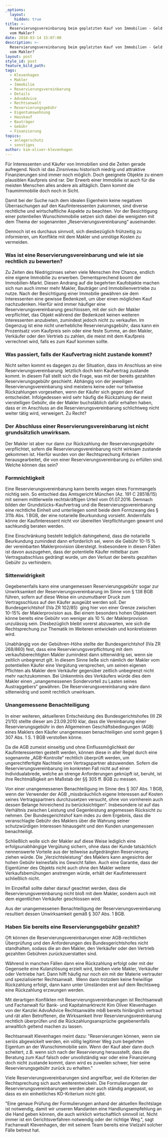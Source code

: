 ```yaml
---
_options:
  layout:
    hidden: true
title: >-
  Reservierungsvereinbarung beim geplatzten Kauf von Immobilien - Geld zurück
  vom Makler?
date: 2018-03-14 15:07:00
description: >-
  Reservierungsvereinbarung beim geplatzten Kauf von Immobilien - Geld zurück
  vom Makler?
layout: post
style_id: post
feature_bild_path:
tags:
  - Klevenhagen
  - Makler
  - Immobilie
  - Reservierungsvereinbarung
  - Details
  - AdvoAdvice
  - Rechtsanwalt
  - Reservierungsgebühr
  - Eigentumswohnung
  - Hauskauf
  - Bauträger
  - Gebühr
  - Finanzierung
topics:
  - anlegerschutz
  - sonstiges
author: kim-oliver-klevenhagen
---
```


Für Interessenten und Käufer von Immobilien sind die Zeiten gerade aufregend. Noch ist das Zinsniveau historisch niedrig und attraktive Finanzierungen sind immer noch möglich. Doch geeignete Objekte zu einem plausiblen Kaufpreis sind rar. Der Erwerb einer Immobilie ist auch für die meisten Menschen alles andere als alltäglich. Dann kommt die Traumimmobilie doch noch in Sicht.

Damit bei der Suche nach dem idealen Eigenheim keine negativen Überraschungen auf den Kaufinteressenten zukommen, sind diverse rechtliche und wirtschaftliche Aspekte zu beachten. Vor der Besichtigung einer potentiellen Wunschimmobilie setzen sich dabei die wenigsten mit dem Thema der sogenannten „Reservierungsvereinbarung“ auseinander.

Dennoch ist es durchaus sinnvoll, sich diesbezüglich frühzeitig zu informieren, um Konflikte mit dem Makler und unnötige Kosten zu vermeiden.

### Was ist eine Reservierungsvereinbarung und wie ist sie rechtlich zu bewerten?

Zu Zeiten des Niedrigzinses sehen viele Menschen ihre Chance, endlich eine eigene Immobilie zu erwerben. Dementsprechend boomt der Immobilien-Markt. Diesen Andrang auf die begehrten Kaufobjekte machen sich nun auch immer mehr Makler, Bauträger und Immobilienvertriebe zu nutze. Nach der Besichtigung einer Immobilie gewähren sie dem Interessenten eine gewisse Bedenkzeit, um über einen möglichen Kauf nachzudenken. Hierfür wird immer häufiger eine Reservierungsvereinbarung geschlossen, mit der sich der Makler verpflichtet, das Objekt während der Bedenkzeit keinen weiteren Interessenten anzubieten, zumindest jedoch nicht zu verkaufen. Im Gegenzug ist eine nicht unerhebliche Reservierungsgebühr, dass kann ein Prozentsatz vom Kaufpreis sein oder eine feste Summe, an den Makler, Verkäufer oder den Vertrieb zu zahlen, die meist mit dem Kaufpreis verrechnet wird, falls es zum Kauf kommen sollte.

### Was passiert, falls der Kaufvertrag nicht zustande kommt?

Nicht selten kommt es dagegen zu der Situation, dass im Anschluss an eine Reservierungsvereinbarung  letztlich doch kein Kaufvertrag zustande kommt. In diesem Fall stellt sich die Frage, was mit der bereits gezahlten Reservierungsgebühr geschieht. Abhängig von der jeweiligen Reservierungsvereinbarung sind meistens keine oder nur teilweise Rückzahlungen vorgesehen, wenn der Käufer sich gegen den Kauf entscheidet. Infolgedessen wird sehr häufig die Rückzahlung der meist vierstelligen Gebühr, die der Makler buchstäblich dafür erhalten haben, dass er im Anschluss an die Reservierungsvereinbarung schlichtweg nicht weiter tätig wird, verweigert. Zu Recht?

### Der Abschluss einer Reservierungsvereinbarung ist nicht grundsätzlich unwirksam.

Der Makler ist aber nur dann zur Rückzahlung der Reservierungsgebühr verpflichtet, sofern die Reservierungsvereinbarung nicht wirksam zustande gekommen ist. Hierfür wurden von der Rechtsprechung Kriterien herausgearbeitet, die von einer Reservierungsvereinbarung zu erfüllen sind. Welche können das sein?

### Formnichtigkeit

Eine Reservierungsvereinbarung kann bereits wegen eines Formmangels nichtig sein. So entschied das Amtsgericht München (Az. 191 C 28518/15) mit seinem mittlerweile rechtskräftigen Urteil vom 01.07.2016. Demnach bilden der Grundstücks-Kaufvertrag und die Reservierungsvereinbarung eine rechtliche Einheit und unterliegen somit beide dem Formzwang des § 311b Abs. 1 BGB, der eine notarielle Beurkundung vorsieht. Andernfalls könne der Kaufinteressent nicht vor übereilten Verpflichtungen gewarnt und sachkundig beraten werden.

Eine Einschränkung besteht lediglich dahingehend, dass die notarielle Beurkundung zumindest dann erforderlich sei, wenn die Gebühr 10-15 % der vereinbarten Maklerprovision übersteigt. Insbesondere in diesen Fällen ist davon auszugehen, dass der potentielle Käufer mittelbar zum Vertragsabschluss gedrängt wurde, um den Verlust der bereits gezahlten Gebühr zu verhindern.

### Sittenwidrigkeit

Gegebenenfalls kann eine unangemessen Reservierungsgebühr sogar zur Unwirksamkeit der Reservierungsvereinbarung im Sinne von § 138 BGB führen, sofern auf diese Weise ein unzumutbarer Druck zum Vertragsschluss auf den Käufer ausgeübt werden soll. Der Bundesgerichtshof (IVa ZR 102/85)  ging hier von einer Grenze zwischen 10-15% der Maklerprovision aus. Bei einem besonders hohen Objektwert könne bereits eine Gebühr von weniger als 10 % der Maklerprovision unzulässig sein. Diesbezüglich bleibt vorerst abzuwarten, wie sich die Rechtsprechung zur Thematik im Weiteren entwickeln und konkretisieren wird.

Unabhängig von der Gebühren-Höhe stellte der Bundesgerichtshof (IVa ZR 268/860) fest, dass eine Reservierungsverpflichtung mit dem verkaufsberechtigten Makler zumindest dann sittenwidrig sei, wenn sie zeitlich unbegrenzt gilt. In diesem Sinne ließe sich nämlich der Makler vom potentiellen Käufer eine Vergütung versprechen, um seinen eigenen Pflichten als Makler dem Verkäufer gegenüber zeitlich unbegrenzt nicht mehr nachzukommen. Bei Unkenntnis des Verkäufers würde dies dem Makler einen „unangemessenen Sondervorteil zu Lasten seines Austraggebers“ gewähren. Die Reservierungsvereinbarung wäre dann sittenwidrig und somit rechtlich unwirksam.

### Unangemessene Benachteiligung

In einer weiteren, aktuelleren Entscheidung des Bundesgerichtshofes (III ZR 21/10) stellte dieser am 23.09.2010 klar, dass die Vereinbarung einer Reservierungsgebühr in den Allgemeinen Geschäftsbedingungen (AGB) eines Maklers den Käufer unangemessen benachteiligen und somit gegen § 307 Abs. 1 S. 1 BGB verstoßen könne.

Da die AGB zumeist einseitig und ohne Einflussmöglichkeit der Kaufinteressenten gestellt werden, können diese in aller Regel durch eine sogenannte „AGB-Kontrolle“ rechtlich überprüft werden, um ungerechtfertigte Nachteile vom Vertragspartner abzuwenden. Sofern die Reservierungsvereinbarung im konkreten Fall nicht auf einer Individualabrede, welche an strenge Anforderungen geknüpft ist, beruht, ist ihre Rechtmäßigkeit am Maßstab der §§ 305 ff. BGB zu messen.

Von einer unangemessenen Benachteiligung im Sinne des § 307 Abs. 1 BGB, wenn der Verwender der AGB „missbräuchlich eigene Interessen auf Kosten seines Vertragspartners durchzusetzen versucht, ohne von vornherein auch dessen Belange hinreichend zu berücksichtigen“. Insbesondere ist auf das Verhältnis zwischen Leistung und Gegenleistung angemessen Rücksicht zu nehmen. Der Bundesgerichtshof kam indes zu dem Ergebnis, dass die veranschlagte Gebühr des Maklers über die Wahrung seiner schutzwürdigen Interessen hinausgeht und den Kunden unangemessen benachteiligt.

Schließlich wolle sich der Makler auf diese Weise lediglich eine erfolgsunabhängige Vergütung sichern, ohne dass der Kunde tatsächlich nennenswerte Vorteile aus der teilweise aufgedrängten Reservierung ziehen würde. Die „Verzichtsleistung“ des Maklers kann angesichts der hohen Gebühr keinesfalls ins Gewicht fallen. Auch eine Garantie, dass der Eigentümer des Objekts nicht auch ohne den Makler weitere Verkaufsbemühungen anstrengen würde, erhält der Kaufinteressent schließlich nicht.

Im Einzelfall sollte daher darauf geachtet werden, dass die Reservierungsvereinbarung nicht bloß mit dem Makler, sondern auch mit dem eigentlichen Verkäufer geschlossen wird.

Aus der unangemessenen Benachteiligung der Reservierungsvereinbarung resultiert dessen Unwirksamkeit gemäß § 307 Abs. 1 BGB.

### Haben Sie bereits eine Reservierungsgebühr gezahlt?

Oft können die Reservierungsvereinbarungen einer AGB-rechtlichen Überprüfung und den Anforderungen des Bundesgerichtshofes nicht standhalten, sodass die an den Makler, den Verkäufer oder den Vertrieb gezahlten Gebühren zurückzuerstatten sind.

Während in manchen Fällen dann eine Rückzahlung erfolgt oder mit der Gegenseite eine Kulanzlösung erzielt wird, bleiben viele Makler, Verkäufer oder Vertriebe hart. Dann hilft häufig nur noch ein mit der Materie vertrauter und spezialisierter Rechtsanwalt.  Wenn dann trotzdem keine freiwillige Rückzahlung erfolgt, dann kann unter Umständen erst auf dem Rechtsweg eine Rückzahlung erzwungen werden.

Mit derartigen Konflikten mit Reservierungsvereinbarungen ist Rechtsanwalt und Fachanwalt für Bank- und Kapitalmarktrecht Kim Oliver Klevenhagen von der Kanzlei AdvoAdvice Rechtsanwälte mbB bereits hinlänglich vertraut und rät allen Betroffenen, die Wirksamkeit Ihrer Reservierungsvereinbarung rechtlich überprüfen und die Rückzahlungsansprüche gegebenenfalls anwaltlich geltend machen zu lassen.

Rechtsanwalt Klevenhagen meint dazu: "Reservierungen können, wenn sie seriös abgewickelt werden, ein völlig legitimer Weg zum begehrten Eigentum an der Wunschimmobilie sein. Wenn der Kauf aber dann doch scheitert, z.B. wenn sich nach der Reservierung herausstellt, dass die Beratung zum Kauf falsch oder unvollständig war oder eine Finanzierung doch nicht zustande kommt, dann wird es zuweilen schwer, hier seine Reservierungsgebühr zurück zu erhalten."

Viele Reservierungsvereinbarungen sind angreifbar, weil die Kriterien der Rechtsprechung sich auch weiterentwickeln. Die Formulierungen der Reservierungsvereinbarungen werden aber auch ständig angepasst, so dass es ein einheitliches KO-Kriterium nicht gibt.

"Eine genaue Prüfung der Formulierungen anhand der aktuellen Rechtslage ist notwendig, damit wir unseren Mandanten eine Handlungsempfehlung an die Hand geben können, die auch wirklich wirtschaftlich sinnvoll ist. Nicht immer ist ein Gerichtsverfahren notwendig oder der richtige Weg.", sagt Fachanwalt Klevenhagen, der mit seinem Team bereits eine Vielzahl solcher Fälle betreut hat.